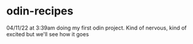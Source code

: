 # odin-recipes
04/11/22 at 3:39am doing my first odin project. Kind of nervous, kind of excited but we'll see how it goes 